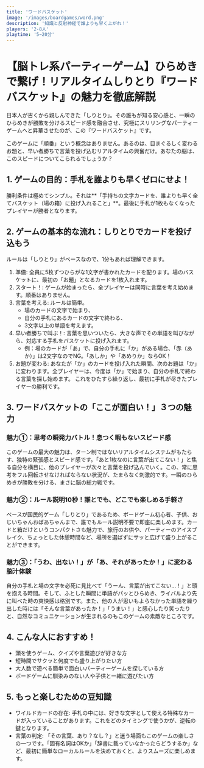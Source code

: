 ```yaml
---
title: 'ワードバスケット'
image: '/images/boardgames/word.png'
description: '知識と反射神経で誰よりも早く上がれ！'
players: '2-8人'
playtime: '5~20分'
---
```


# 【脳トレ系パーティーゲーム】ひらめきで繋げ！リアルタイムしりとり『ワードバスケット』の魅力を徹底解説
日本人が古くから親しんできた「しりとり」。その誰もが知る安心感と、一瞬のひらめきが勝敗を分けるスピード感を融合させ、究極にスリリングなパーティーゲームへと昇華させたのが、この『ワードバスケット』です。

このゲームに「順番」という概念はありません。あるのは、目まぐるしく変わるお題と、早い者勝ちで言葉を投げ込むリアルタイムの興奮だけ。あなたの脳は、このスピードについてこられるでしょうか？

## 1. ゲームの目的：手札を誰よりも早くゼロにせよ！
勝利条件は極めてシンプル。それは**「手持ちの文字カードを、誰よりも早く全てバスケット（場の箱）に投げ入れること」**。最後に手札が1枚もなくなったプレイヤーが勝者となります。

## 2. ゲームの基本的な流れ：しりとりでカードを投げ込もう
ルールは「しりとり」がベースなので、1分もあれば理解できます。

1. 準備: 全員に5枚ずつひらがな1文字が書かれたカードを配ります。場のバスケットに、最初の「お題」となるカードを1枚入れます。
2. スタート！: ゲームが始まったら、全プレイヤーは同時に言葉を考え始めます。順番はありません。
3. 言葉を考える: ルールは簡単。
    - 場のカードの文字で始まり、
    - 自分の手札にあるカードの文字で終わる、
    - 3文字以上の単語を考えます。
4. 早い者勝ちで叫ぶ！: 言葉を思いついたら、大きな声でその単語を叫びながら、対応する手札をバスケットに投げ入れます。
    - 例：場のカードが「あ」で、自分の手札に「か」がある場合、「赤（あか）」は2文字なのでNG。「あしか」や「あめりか」ならOK！
5. お題が変わる: あなたが「か」のカードを投げ入れた瞬間、次のお題は「か」に変わります。全プレイヤーは、今度は「か」で始まり、自分の手札で終わる言葉を探し始めます。
これをひたすら繰り返し、最初に手札が尽きたプレイヤーの勝利です。

## 3. ワードバスケットの「ここが面白い！」３つの魅力
### 魅力①：思考の瞬発力バトル！息つく暇もないスピード感
このゲームの最大の魅力は、ターン制ではないリアルタイムシステムがもたらす、独特の緊張感とスピード感です。「あと1枚なのに言葉が出てこない！」と焦る自分を横目に、他のプレイヤーが次々と言葉を投げ込んでいく。この、常に思考をフル回転させなければならない状況が、たまらなく刺激的です。一瞬のひらめきが勝敗を分ける、まさに脳の総力戦です。

### 魅力②：ルール説明10秒！誰とでも、どこでも楽しめる手軽さ
ベースが国民的ゲーム「しりとり」であるため、ボードゲーム初心者、子供、おじいちゃんおばあちゃんまで、誰でもルール説明不要で即座に楽しめます。カードと箱だけというコンパクトさも魅力で、旅行のお供や、パーティーのアイスブレイク、ちょっとした休憩時間など、場所を選ばずにサッと広げて盛り上がることができます。

### 魅力③：「うわ、出ない！」が「あ、それがあったか！」に変わる脳汁体験
自分の手札と場の文字を必死に見比べて「うーん、言葉が出てこない…！」と頭を抱える時間。そして、ふとした瞬間に単語がパッとひらめき、ライバルより先に叫べた時の爽快感は格別です。また、他の人が思いもよらなかった単語を繰り出した時には「そんな言葉があったか！」「うまい！」と感心したり笑ったりと、自然なコミュニケーションが生まれるのもこのゲームの素敵なところです。

## 4. こんな人におすすめ！
- 頭を使うゲーム、クイズや言葉遊びが好きな方
- 短時間でサクッと何度でも盛り上がりたい方
- 大人数で遊べる簡単で面白いパーティーゲームを探している方
- ボードゲームに馴染みのない人や子供と一緒に遊びたい方
## 5. もっと楽しむための豆知識
- ワイルドカードの存在: 手札の中には、好きな文字として使える特殊なカードが入っていることがあります。これをどのタイミングで使うかが、逆転の鍵となります。
- 言葉の判定: 「その言葉、あり？なし？」と迷う場面もこのゲームの楽しさの一つです。「固有名詞はOKか」「辞書に載っていなかったらどうするか」など、最初に簡単なローカルルールを決めておくと、よりスムーズに楽しめます。